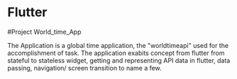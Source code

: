 # Flutter

#Project World_time_App

The Application is a global time application, the "worldtimeapi" used for the accomplishment of task. The application exabits concept from flutter from stateful to stateless widget, getting and representing API data in flutter, data passing, navigation/ screen transition to name a few.

